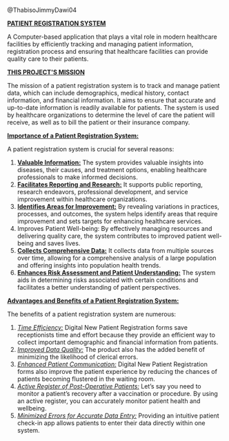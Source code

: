 @ThabisoJimmyDawi04

<INS>**PATIENT REGISTRATION SYSTEM**</INS> 

A Computer-based application that plays a vital role in modern healthcare facilities by efficiently tracking and managing patient information, registration process and ensuring that healthcare facilities can provide quality care to their patients.

<ins>**THIS PROJECT'S MISSION**</ins>

The mission of a patient registration system is to track and manage patient data, which can include demographics, medical history, contact information, and financial information. It aims to ensure that accurate and up-to-date information is readily available for patients. The system is used by healthcare organizations to determine the level of care the patient will receive, as well as to bill the patient or their insurance company.

<ins>**Importance of a Patient Registration System:**</ins>

A patient registration system is crucial for several reasons:
1. <ins>**Valuable Information:**</ins> The system provides valuable insights into diseases, their causes, and treatment options, enabling healthcare professionals to make informed decisions.
2. <ins>**Facilitates Reporting and Research:**</ins> It supports public reporting, research endeavors, professional development, and service improvement within healthcare organizations.
3. <ins>**Identifies Areas for Improvement:**</ins> By revealing variations in practices, processes, and outcomes, the system helps identify areas that require improvement and sets targets for enhancing healthcare services.
4. Improves Patient Well-being: By effectively managing resources and delivering quality care, the system contributes to improved patient well-being and saves lives.
5. <ins>**Collects Comprehensive Data:**</ins> It collects data from multiple sources over time, allowing for a comprehensive analysis of a large population and offering insights into population health trends.
6. <ins>**Enhances Risk Assessment and Patient Understanding:**</ins> The system aids in determining risks associated with certain conditions and facilitates a better understanding of patient perspectives.

<ins>**Advantages and Benefits of a Patient Registration System:**</ins>

The benefits of a patient registration system are numerous:
1. <ins>*Time Efficiency:*</ins> Digital New Patient Registration forms save receptionists time and effort because they provide an efficient way to collect important demographic and financial information from patients.
2. <ins>*Improved Data Quality:*</ins> The product also has the added benefit of minimizing the likelihood of clerical errors.
3. <ins>*Enhanced Patient Communication:*</ins> Digital New Patient Registration forms also improve the patient experience by reducing the chances of patients becoming flustered in the waiting room.
4. <ins>*Active Register of Post-Operative Patients:*</ins> Let’s say you need to monitor a patient’s recovery after a vaccination or procedure. By using an active register, you can accurately monitor patient health and wellbeing.
5. <ins>*Minimized Errors for Accurate Data Entry:*</ins> Providing an intuitive patient check-in app allows patients to enter their data directly within one system.
